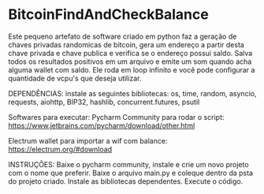 # BitcoinFindAndCheckBalance
Este pequeno artefato de software criado em python faz a geração de chaves privadas randomicas de bitcoin, gera um endereço a partir desta chave privada e chave publica e verifica se o endereço possui saldo.
Salva todos os resultados positivos em um arquivo e emite um som quando acha alguma wallet com saldo.
Ele roda em loop infinito e você pode configurar a quantidade de vcpu's que deseja utilizar.

DEPENDÊNCIAS:
instale as seguintes bibliotecas:
 os, time, random, asyncio, requests, aiohttp, BIP32, hashlib, concurrent.futures, psutil

 Softwares para executar:
 Pycharm Community para rodar o script:
 https://www.jetbrains.com/pycharm/download/other.html
 
 Electrum wallet para importar a wif com balance:
 https://electrum.org/#download

INSTRUÇÕES:
Baixe o pycharm community, instale e crie um novo projeto com o nome que preferir.
Baixe o arquivo main.py e coleque dentro da psta do projeto criado.
Instale as bibliotecas dependentes.
Execute o código.
